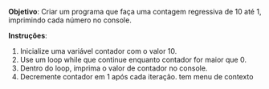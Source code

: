 
**Objetivo**: Criar um programa que faça uma contagem regressiva de 10 até 1, imprimindo cada número no console.
 
**Instruções**:
 
1. Inicialize uma variável contador com o valor 10.
2. Use um loop while que continue enquanto contador for maior que 0.
3. Dentro do loop, imprima o valor de contador no console.
4. Decremente contador em 1 após cada iteração.
tem menu de contexto
